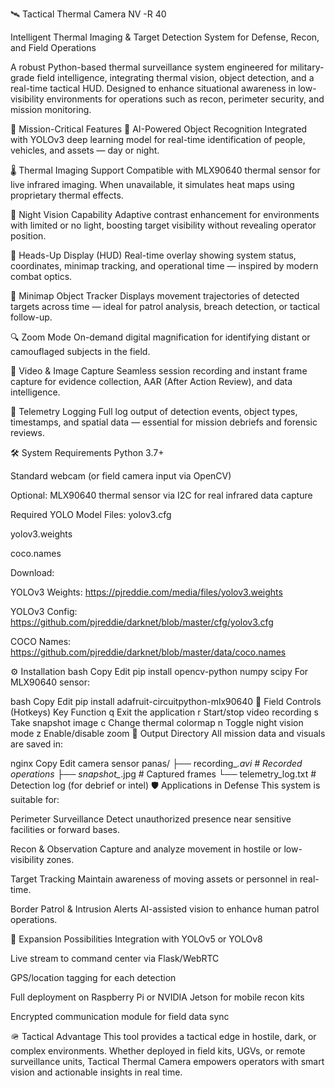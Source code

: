 🛰️ Tactical Thermal Camera NV -R 40




Intelligent Thermal Imaging & Target Detection System for Defense, Recon, and Field Operations

A robust Python-based thermal surveillance system engineered for military-grade field intelligence, integrating thermal vision, object detection, and a real-time tactical HUD. Designed to enhance situational awareness in low-visibility environments for operations such as recon, perimeter security, and mission monitoring.

🎯 Mission-Critical Features
🧠 AI-Powered Object Recognition
Integrated with YOLOv3 deep learning model for real-time identification of people, vehicles, and assets — day or night.

🌡️ Thermal Imaging Support
Compatible with MLX90640 thermal sensor for live infrared imaging. When unavailable, it simulates heat maps using proprietary thermal effects.

🌙 Night Vision Capability
Adaptive contrast enhancement for environments with limited or no light, boosting target visibility without revealing operator position.

📡 Heads-Up Display (HUD)
Real-time overlay showing system status, coordinates, minimap tracking, and operational time — inspired by modern combat optics.

📍 Minimap Object Tracker
Displays movement trajectories of detected targets across time — ideal for patrol analysis, breach detection, or tactical follow-up.

🔍 Zoom Mode
On-demand digital magnification for identifying distant or camouflaged subjects in the field.

📼 Video & Image Capture
Seamless session recording and instant frame capture for evidence collection, AAR (After Action Review), and data intelligence.

🧾 Telemetry Logging
Full log output of detection events, object types, timestamps, and spatial data — essential for mission debriefs and forensic reviews.

🛠️ System Requirements
Python 3.7+

Standard webcam (or field camera input via OpenCV)

Optional: MLX90640 thermal sensor via I2C for real infrared data capture

Required YOLO Model Files:
yolov3.cfg

yolov3.weights

coco.names

Download:

YOLOv3 Weights: https://pjreddie.com/media/files/yolov3.weights

YOLOv3 Config: https://github.com/pjreddie/darknet/blob/master/cfg/yolov3.cfg

COCO Names: https://github.com/pjreddie/darknet/blob/master/data/coco.names

⚙️ Installation
bash
Copy
Edit
pip install opencv-python numpy scipy
For MLX90640 sensor:

bash
Copy
Edit
pip install adafruit-circuitpython-mlx90640
🧭 Field Controls (Hotkeys)
Key	Function
q	Exit the application
r	Start/stop video recording
s	Take snapshot image
c	Change thermal colormap
n	Toggle night vision mode
z	Enable/disable zoom
📂 Output Directory
All mission data and visuals are saved in:

nginx
Copy
Edit
camera sensor panas/
├── recording_*.avi        # Recorded operations
├── snapshot_*.jpg         # Captured frames
└── telemetry_log.txt      # Detection log (for debrief or intel)
🛡️ Applications in Defense
This system is suitable for:

Perimeter Surveillance
Detect unauthorized presence near sensitive facilities or forward bases.

Recon & Observation
Capture and analyze movement in hostile or low-visibility zones.

Target Tracking
Maintain awareness of moving assets or personnel in real-time.

Border Patrol & Intrusion Alerts
AI-assisted vision to enhance human patrol operations.

🔧 Expansion Possibilities
Integration with YOLOv5 or YOLOv8

Live stream to command center via Flask/WebRTC

GPS/location tagging for each detection

Full deployment on Raspberry Pi or NVIDIA Jetson for mobile recon kits

Encrypted communication module for field data sync

🪖 Tactical Advantage
This tool provides a tactical edge in hostile, dark, or complex environments. Whether deployed in field kits, UGVs, or remote surveillance units, Tactical Thermal Camera empowers operators with smart vision and actionable insights in real time.
